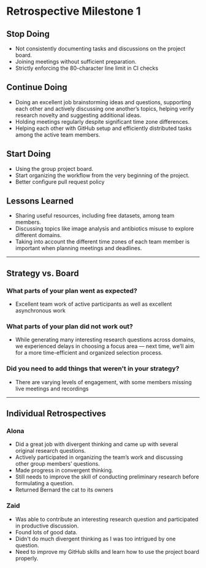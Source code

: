 # Retrospective Milestone 1

## Stop Doing

- Not consistently documenting tasks and discussions on the project board.
- Joining meetings without sufficient preparation.
- Strictly enforcing the 80-character line limit in CI checks

## Continue Doing

- Doing an excellent job brainstorming ideas and questions, supporting
  each other and actively discussing one another’s topics, helping
  verify research novelty and suggesting additional ideas.
- Holding meetings regularly despite significant time zone
  differences.
- Helping each other with GitHub setup and efficiently distributed tasks
  among the active team members.

## Start Doing

- Using the group project board.
- Start organizing the workflow from the very beginning of the project.
- Better configure pull request policy

## Lessons Learned

- Sharing useful resources, including free datasets, among team members.
- Discussing topics like image analysis and antibiotics misuse to explore
  different domains.
- Taking into account the different time zones of each team member is
  important when planning meetings and deadlines.

---

## Strategy vs. Board

### What parts of your plan went as expected?

- Excellent team work of active participants as well as excellent asynchronous work

### What parts of your plan did not work out?

- While generating many interesting research questions across domains, we
  experienced delays in choosing a focus area — next time, we’ll aim for a
  more time-efficient and organized selection process.

### Did you need to add things that weren't in your strategy?

- There are varying levels of engagement, with some members missing live
  meetings and recordings

---

## Individual Retrospectives

### Alona

- Did a great job with divergent thinking and came up with several  
  original research questions.
- Actively participated in organizing the team’s work and discussing  
  other group members’ questions.
- Made progress in convergent thinking.
- Still needs to improve the skill of conducting preliminary
  research before formulating a question.
- Returned Bernard the cat to its owners

### Zaid

- Was able to contribute an interesting research question and participated
  in productive discussion.
- Found lots of good data.
- Didn't do much divergent thinking as I was too intrigued by one question.
- Need to improve my GitHub skills and learn how to use the project board properly.
